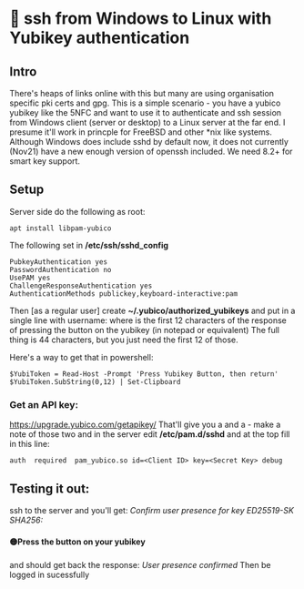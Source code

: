 # 🔑 ssh from Windows to Linux with Yubikey authentication

## Intro
There's heaps of links online with this but many are using organisation specific pki certs and gpg.
This is a simple scenario - you have a yubico yubikey like the 5NFC and want to use it to authenticate
and ssh session from Windows client (server or desktop) to a Linux server at the far end. I presume it'll
work in princple for FreeBSD and other *nix like systems. Although Windows does include sshd by default now,
it does not currently (Nov21) have a new enough version of openssh included. We need 8.2+ for smart key support.

## Setup

Server side do the following as root:
~~~
apt install libpam-yubico
~~~
The following set in **/etc/ssh/sshd_config**
~~~
PubkeyAuthentication yes
PasswordAuthentication no
UsePAM yes
ChallengeResponseAuthentication yes
AuthenticationMethods publickey,keyboard-interactive:pam
~~~
Then [as a regular user] create **~/.yubico/authorized_yubikeys** and
put in a single line with username:*<token-id>* where *<token-id>* is the first
12 characters of the response of pressing the button on the yubikey (in notepad or equivalent)
The full thing is 44 characters, but you just need the first 12 of those.

Here's a way to get that in powershell:
~~~
$YubiToken = Read-Host -Prompt 'Press Yubikey Button, then return'
$YubiToken.SubString(0,12) | Set-Clipboard
~~~


### Get an API key:
https://upgrade.yubico.com/getapikey/
That'll give you a *<Client ID>*	and a *<Secret key>* - make a note of those two
and in the server edit **/etc/pam.d/sshd**  and at the top fill in this line:

~~~
auth  required  pam_yubico.so id=<Client ID> key=<Secret Key> debug
~~~

## Testing it out:
ssh to the server and you'll get:
*Confirm user presence for key ED25519-SK SHA256:<bunch of characters>*

#### 🟡Press the button on your yubikey
and should get back the response:
*User presence confirmed*
Then be logged in sucessfully
